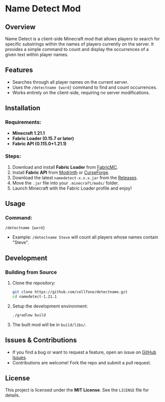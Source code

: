 # Name Detect Mod

## Overview
Name Detect is a client-side Minecraft mod that allows players to search for specific substrings within the names of players currently on the server. It provides a simple command to count and display the occurrences of a given text within player names.

## Features
- Searches through all player names on the current server.
- Uses the `/detectname {word}` command to find and count occurrences.
- Works entirely on the client-side, requiring no server modifications.

## Installation
### Requirements:
- **Minecraft 1.21.1**
- **Fabric Loader (0.15.7 or later)**
- **Fabric API (0.115.0+1.21.1)**

### Steps:
1. Download and install **Fabric Loader** from [FabricMC](https://fabricmc.net/use/).
2. Install **Fabric API** from [Modrinth](https://modrinth.com/mod/fabric-api) or [CurseForge](https://www.curseforge.com/minecraft/mc-mods/fabric-api).
3. Download the latest `namedetect-x.x.x.jar` from the [Releases](https://github.com/YOUR_GITHUB/name-detect/releases).
4. Move the `.jar` file into your `.minecraft/mods/` folder.
5. Launch Minecraft with the Fabric Loader profile and enjoy!

## Usage
### Command:
```
/detectname {word}
```
- Example: `/detectname Steve` will count all players whose names contain "Steve".

## Development
### Building from Source
1. Clone the repository:
   ```sh
   git clone https://github.com/cellfone/detectname.git
   cd namedetect-1.21.1
   ```
2. Setup the development environment:
   ```sh
   ./gradlew build
   ```
3. The built mod will be in `build/libs/`.

## Issues & Contributions
- If you find a bug or want to request a feature, open an issue on [GitHub Issues](https://github.com/YOUR_GITHUB/name-detect/issues).
- Contributions are welcome! Fork the repo and submit a pull request.

## License
This project is licensed under the **MIT License**. See the `LICENSE` file for details.

